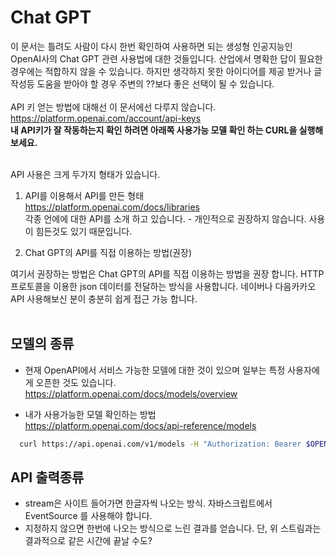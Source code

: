 # Chat GPT
이 문서는 틀려도 사람이 다시 한번 확인하여 사용하면 되는 생성형 인공지능인 OpenAI사의 Chat GPT 관련 사용법에 대한 것들입니다. 산업에서 명확한 답이 필요한 경우에는 적합하지 않을 수 있습니다. 하지만 생각하지 못한 아이디어를 제공 받거나 글작성등 도움을 받아야 할 경우 주변의 ??보다 좋은 선택이 될 수 있습니다.<br>
<br>
API 키 얻는 방법에 대해선 이 문서에선 다루지 않습니다.<br>
  https://platform.openai.com/account/api-keys<br>
  **내 API키가 잘 작동하는지 확인 하려면 아래쪽 사용가능 모델 확인 하는 CURL을 실행해 보세요.**<br>
<br>

API 사용은 크게 두가지 형태가 있습니다.
<br>
1. API를 이용해서 API를 만든 형태<br>
  https://platform.openai.com/docs/libraries<br>
  각종 언에에 대한 API를 소개 하고 있습니다. - 개인적으로 권장하지 않습니다. 사용이 힘든것도 있기 때문입니다.<br>

1. Chat GPT의 API를 직접 이용하는 방법(권장)

여기서 권장하는 방법은 Chat GPT의 API를 직접 이용하는 방법을 권장 합니다. HTTP 프로토콜을 이용한 json 데이터를 전달하는 방식을 사용합니다. 네이버나 다음카카오 API 사용해보신 분이 충분히 쉽게 접근 가능 합니다.
<br>
<br>

## 모델의 종류
- 현재 OpenAPI에서 서비스 가능한 모델에 대한 것이 있으며 일부는 특정 사용자에게 오픈한 것도 있습니다.<br>
  https://platform.openai.com/docs/models/overview
  <br>

- 내가 사용가능한 모델 확인하는 방법<br>
  https://platform.openai.com/docs/api-reference/models<br>
```bash
  curl https://api.openai.com/v1/models -H "Authorization: Bearer $OPENAI_API_KEY"
```

## API 출력종류
- stream은 사이트 들어가면 한글자씩 나오는 방식. 자바스크립트에서 EventSource 를 사용해야 합니다.
- 지정하지 않으면 한번에 나오는 방식으로 느린 결과를 얻습니다. 단, 위 스트림과는 결과적으로 같은 시간에 끝날 수도?